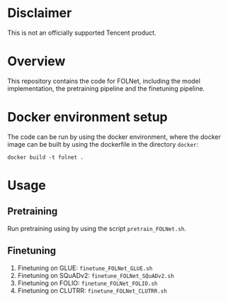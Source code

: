 # Disclaimer
This is not an officially supported Tencent product.

# Overview
This repository contains the code for FOLNet, including the model
implementation, the pretraining pipeline and the finetuning pipeline.

# Docker environment setup
The code can be run by using the docker environment, where the docker image can be built by using the dockerfile in the directory `docker`:

`docker build -t folnet .`

# Usage
## Pretraining
Run pretraining using by using the script `pretrain_FOLNet.sh`.

## Finetuning
1. Finetuning on GLUE: `finetune_FOLNet_GLUE.sh`
2. Finetuning on SQuADv2: `finetune_FOLNet_SQuADv2.sh`
3. Finetuning on FOLIO: `finetune_FOLNet_FOLIO.sh`
4. Finetuning on CLUTRR: `finetune_FOLNet_CLUTRR.sh`
